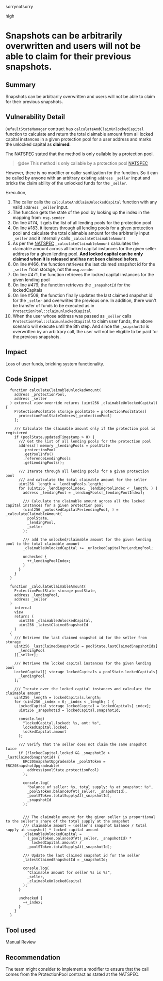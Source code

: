 sorrynotsorry

high

# Snapshots can be arbitrarily overwritten and users will not be able to claim for their previous snapshots.

## Summary
Snapshots can be arbitrarily overwritten and users will not be able to claim for their previous snapshots.
## Vulnerability Detail
`DefaultStateManager` contract has `calculateAndClaimUnlockedCapital` function to calculate and return the total claimable amount from all locked capital instances in a given protection pool for a user address and marks the unlocked capital as **claimed**.

The NATSPEC stated that the method is only callable by a protection pool.
> @dev This method is only callable by a protection pool
[NATSPEC](https://github.com/sherlock-audit/2023-02-carapace/blob/main/contracts/core/DefaultStateManager.sol#L157)

However, there is no modifier or caller sanitization for the function. So it can be called by anyone with an arbitrary existing `address _seller` input and bricks the claim ability of the unlocked funds for the `_seller`.

Execution,

1. The caller calls the `calculateAndClaimUnlockedCapital` function with any valid `address _seller` input.
2. The function gets the state of the pool by looking up the index in the mapping from` msg.sender`
3. On line #174, it gets the list of all lending pools for the protection pool
4. On line #183, it iterates through all lending pools for a given protection pool and calculate the total claimable amount for the arbitrarily input `_seller` and it internally calls `_calculateClaimableAmount`
5. As per the [NATSPEC](https://github.com/sherlock-audit/2023-02-carapace/blob/main/contracts/core/DefaultStateManager.sol#L445-L446) `_calculateClaimableAmount` calculates the claimable amount across all locked capital instances for the given seller address for a given lending pool.
**And locked capital can be only claimed when it is released and has not been claimed before.**
6. On line #466, the function retrieves the last claimed snapshot id for the `_seller` from storage, not the `msg.sender`
7. On line #471, the function retrieves the locked capital instances for the given lending pool
8. On line #479, the function retrieves the `_snapshotId` for the lockedCapitals
9. On line #508, the function finally updates the last claimed snapshot id for the `_seller` and overwrites the previous one. In addition, there won't be transfer of funds to be executed as in `ProtectionPool::claimunlockedCapital` 
10. When the user whose address was passed as `_seller` calls `ProtectionPool::claimunlockedCapital` to claim user funds, the above scenario will execute until the 8th step. And since the `_snapshotId` is overwritten by an arbitrary call, the user will not be eligible to be paid for the previous snapshots.


## Impact
Loss of user funds, bricking system functionality.

## Code Snippet
```solidity
  function calculateClaimableUnlockedAmount(
    address _protectionPool,
    address _seller
  ) external view override returns (uint256 _claimableUnlockedCapital) {
    ProtectionPoolState storage poolState = protectionPoolStates[
      protectionPoolStateIndexes[_protectionPool]
    ];

    /// Calculate the claimable amount only if the protection pool is registered
    if (poolState.updatedTimestamp > 0) {
      /// Get the list of all lending pools for the protection pool
      address[] memory _lendingPools = poolState
        .protectionPool
        .getPoolInfo()
        .referenceLendingPools
        .getLendingPools();

      /// Iterate through all lending pools for a given protection pool
      /// and calculate the total claimable amount for the seller
      uint256 _length = _lendingPools.length;
      for (uint256 _lendingPoolIndex; _lendingPoolIndex < _length; ) {
        address _lendingPool = _lendingPools[_lendingPoolIndex];

        /// Calculate the claimable amount across all the locked capital instances for a given protection pool
        (uint256 _unlockedCapitalPerLendingPool, ) = _calculateClaimableAmount(
          poolState,
          _lendingPool,
          _seller
        );

        /// add the unlocked/claimable amount for the given lending pool to the total claimable amount
        _claimableUnlockedCapital += _unlockedCapitalPerLendingPool;

        unchecked {
          ++_lendingPoolIndex;
        }
      }
    }
  }
```
```solidity
  function _calculateClaimableAmount(
    ProtectionPoolState storage poolState,
    address _lendingPool,
    address _seller
  )
    internal
    view
    returns (
      uint256 _claimableUnlockedCapital,
      uint256 _latestClaimedSnapshotId
    )
  {
    /// Retrieve the last claimed snapshot id for the seller from storage
    uint256 _lastClaimedSnapshotId = poolState.lastClaimedSnapshotIds[
      _lendingPool
    ][_seller];

    /// Retrieve the locked capital instances for the given lending pool
    LockedCapital[] storage lockedCapitals = poolState.lockedCapitals[
      _lendingPool
    ];

    /// Iterate over the locked capital instances and calculate the claimable amount
    uint256 _length = lockedCapitals.length;
    for (uint256 _index = 0; _index < _length; ) {
      LockedCapital storage lockedCapital = lockedCapitals[_index];
      uint256 _snapshotId = lockedCapital.snapshotId;

      console.log(
        "lockedCapital.locked: %s, amt: %s",
        lockedCapital.locked,
        lockedCapital.amount
      );

      /// Verify that the seller does not claim the same snapshot twice
      if (!lockedCapital.locked && _snapshotId > _lastClaimedSnapshotId) {
        ERC20SnapshotUpgradeable _poolSToken = ERC20SnapshotUpgradeable(
          address(poolState.protectionPool)
        );

        console.log(
          "balance of seller: %s, total supply: %s at snapshot: %s",
          _poolSToken.balanceOfAt(_seller, _snapshotId),
          _poolSToken.totalSupplyAt(_snapshotId),
          _snapshotId
        );


        /// The claimable amount for the given seller is proportional to the seller's share of the total supply at the snapshot
        /// claimable amount = (seller's snapshot balance / total supply at snapshot) * locked capital amount
        _claimableUnlockedCapital =
          (_poolSToken.balanceOfAt(_seller, _snapshotId) *
            lockedCapital.amount) /
          _poolSToken.totalSupplyAt(_snapshotId);

        /// Update the last claimed snapshot id for the seller
        _latestClaimedSnapshotId = _snapshotId;

        console.log(
          "Claimable amount for seller %s is %s",
          _seller,
          _claimableUnlockedCapital
        );
      }

      unchecked {
        ++_index;
      }
    }
  }
```

## Tool used

Manual Review

## Recommendation
The team might consider to implement a modifier to ensure that the call comes from the ProtectionPool contract as stated at the NATSPEC.